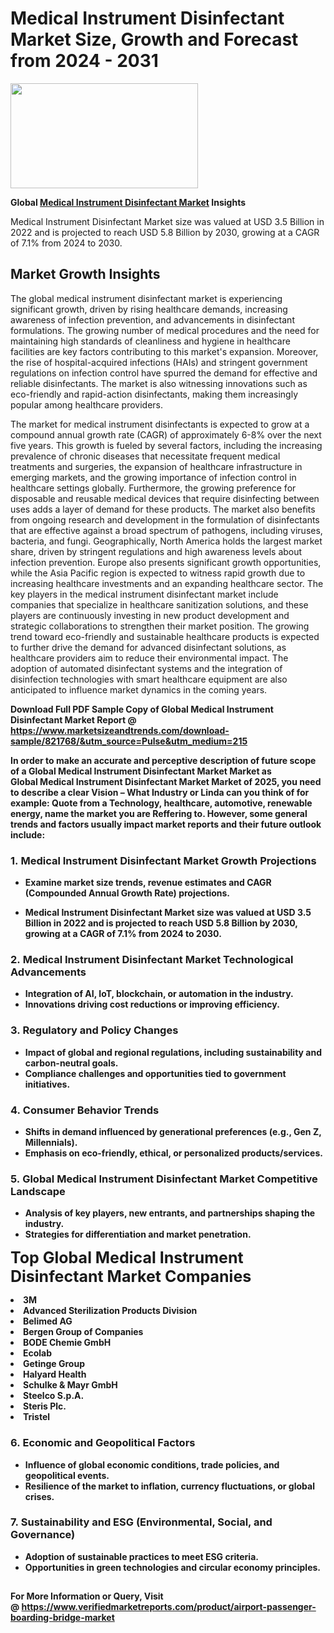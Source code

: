 <H1>Medical Instrument Disinfectant Market Size, Growth and Forecast from 2024 - 2031</H1><img class="aligncenter size-medium wp-image-584254" src="https://thirdeyenews.in/wp-content/uploads/2024/09/Global-Market-Research-300x168.jpeg" alt="" width="300" height="168" /><p><strong>Global&nbsp;<a href="https://www.marketsizeandtrends.com/download-sample/821768/&amp;utm_source=Pulse&amp;utm_medium=215">Medical Instrument Disinfectant Market</a> Insights</strong></p><p>Medical Instrument Disinfectant Market size was valued at USD 3.5 Billion in 2022 and is projected to reach USD 5.8 Billion by 2030, growing at a CAGR of 7.1% from 2024 to 2030.</p><p><h2>Market Growth Insights</h2> <p>The global medical instrument disinfectant market is experiencing significant growth, driven by rising healthcare demands, increasing awareness of infection prevention, and advancements in disinfectant formulations. The growing number of medical procedures and the need for maintaining high standards of cleanliness and hygiene in healthcare facilities are key factors contributing to this market's expansion. Moreover, the rise of hospital-acquired infections (HAIs) and stringent government regulations on infection control have spurred the demand for effective and reliable disinfectants. The market is also witnessing innovations such as eco-friendly and rapid-action disinfectants, making them increasingly popular among healthcare providers.</p> <p><strong></strong></p> <p>The market for medical instrument disinfectants is expected to grow at a compound annual growth rate (CAGR) of approximately 6-8% over the next five years. This growth is fueled by several factors, including the increasing prevalence of chronic diseases that necessitate frequent medical treatments and surgeries, the expansion of healthcare infrastructure in emerging markets, and the growing importance of infection control in healthcare settings globally. Furthermore, the growing preference for disposable and reusable medical devices that require disinfecting between uses adds a layer of demand for these products. The market also benefits from ongoing research and development in the formulation of disinfectants that are effective against a broad spectrum of pathogens, including viruses, bacteria, and fungi. Geographically, North America holds the largest market share, driven by stringent regulations and high awareness levels about infection prevention. Europe also presents significant growth opportunities, while the Asia Pacific region is expected to witness rapid growth due to increasing healthcare investments and an expanding healthcare sector. The key players in the medical instrument disinfectant market include companies that specialize in healthcare sanitization solutions, and these players are continuously investing in new product development and strategic collaborations to strengthen their market position. The growing trend toward eco-friendly and sustainable healthcare products is expected to further drive the demand for advanced disinfectant solutions, as healthcare providers aim to reduce their environmental impact. The adoption of automated disinfectant systems and the integration of disinfection technologies with smart healthcare equipment are also anticipated to influence market dynamics in the coming years. <p><strong></p><p><span class=""><strong>Download Full PDF Sample Copy of Global Medical Instrument Disinfectant Market Report</strong> @ <a href="https://www.marketsizeandtrends.com/download-sample/821768/&amp;utm_source=Pulse&amp;utm_medium=215" target="_blank">https://www.marketsizeandtrends.com/download-sample/821768/&amp;utm_source=Pulse&amp;utm_medium=215</a></span></p><p>In order to make an accurate and perceptive description of future scope of a Global&nbsp;Medical Instrument Disinfectant Market Market as Global&nbsp;Medical Instrument Disinfectant Market Market of 2025, you need to describe a clear Vision &ndash; What Industry or Linda can you think of for example: Quote from a Technology, healthcare, automotive, renewable energy, name the market you are Reffering to. However, some general trends and factors usually impact market reports and their future outlook include:</p><h3>1.&nbsp;<strong>Medical Instrument Disinfectant Market Growth Projections</strong></h3><ul><li>Examine market size trends, revenue estimates and CAGR (Compounded Annual Growth Rate) projections.</li><li><p>Medical Instrument Disinfectant Market size was valued at USD 3.5 Billion in 2022 and is projected to reach USD 5.8 Billion by 2030, growing at a CAGR of 7.1% from 2024 to 2030.</p></li></ul><h3>2.&nbsp;<strong>Medical Instrument Disinfectant Market Technological Advancements</strong></h3><ul><li>Integration of AI, IoT, blockchain, or automation in the industry.</li><li>Innovations driving cost reductions or improving efficiency.</li></ul><h3>3.&nbsp;<strong>Regulatory and Policy Changes</strong></h3><ul><li>Impact of global and regional regulations, including sustainability and carbon-neutral goals.</li><li>Compliance challenges and opportunities tied to government initiatives.</li></ul><h3>4.&nbsp;<strong>Consumer Behavior Trends</strong></h3><ul><li>Shifts in demand influenced by generational preferences (e.g., Gen Z, Millennials).</li><li>Emphasis on eco-friendly, ethical, or personalized products/services.</li></ul><h3>5.&nbsp;<strong>Global Medical Instrument Disinfectant Market Competitive Landscape</strong></h3><ul><li>Analysis of key players, new entrants, and partnerships shaping the industry.</li><li>Strategies for differentiation and market penetration.</li></ul><p data-pm-slice="1 1 []"><span style="color: inherit; font-family: inherit; font-size: 25px;">Top Global Medical Instrument Disinfectant Market Companies</span></p><div class="" data-test-id=""><p><li>3M</li><li> Advanced Sterilization Products Division</li><li> Belimed AG</li><li> Bergen Group of Companies</li><li> BODE Chemie GmbH</li><li> Ecolab</li><li> Getinge Group</li><li> Halyard Health</li><li> Schulke & Mayr GmbH</li><li> Steelco S.p.A.</li><li> Steris Plc.</li><li> Tristel</li></p></div><h3>6.&nbsp;<strong>Economic and Geopolitical Factors</strong></h3><ul><li>Influence of global economic conditions, trade policies, and geopolitical events.</li><li>Resilience of the market to inflation, currency fluctuations, or global crises.</li></ul><h3>7.&nbsp;<strong>Sustainability and ESG (Environmental, Social, and Governance)</strong></h3><ul><li>Adoption of sustainable practices to meet ESG criteria.</li><li>Opportunities in green technologies and circular economy principles.</li></ul><h2><strong style="font-size: 14px;">For More Information or Query, Visit @&nbsp;</strong><a style="background-color: #ffffff; font-size: 14px;" href="https://www.marketsizeandtrends.com/report/medical-instrument-disinfectant-market/" target="_blank">https://www.verifiedmarketreports.com/product/airport-passenger-boarding-bridge-market</a></h2>
